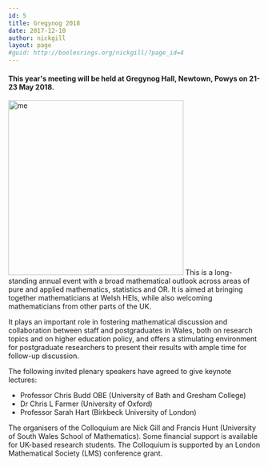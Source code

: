 ```yaml
---
id: 5
title: Gregynog 2018
date: 2017-12-10
author: nickgill
layout: page
#guid: http://boolesrings.org/nickgill/?page_id=4
---
```


#### This year's meeting will be held at Gregynog Hall, Newtown, Powys on 21-23 May 2018.

<img src="files/2017/gregynog.jpg" width="350pt" alt="me" /> This is a long-standing annual event with a broad mathematical outlook across areas of pure and applied mathematics, statistics and OR. It is aimed at bringing together mathematicians at Welsh HEIs, while also welcoming mathematicians from other parts of the UK.

It plays an important role in fostering mathematical discussion and collaboration between staff and postgraduates in Wales, both on research topics and on higher education policy, and offers a stimulating environment for postgraduate researchers to present their results with ample time for follow-up discussion.

The following invited plenary speakers have agreed to give keynote lectures:
- Professor Chris Budd OBE (University of Bath and Gresham College)
- Dr Chris L Farmer (University of Oxford)
- Professor Sarah Hart (Birkbeck University of London)

The organisers of the Colloquium are Nick Gill and Francis Hunt (University of South Wales School of Mathematics). Some financial support is available for UK-based research students. The Colloquium is supported by an London Mathematical Society (LMS) conference grant.
